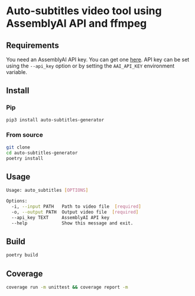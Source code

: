 # Auto-subtitles video tool using AssemblyAI API and ffmpeg

## Requirements

You need an AssemblyAI API key. You can get one [here](https://app.assemblyai.com/login).
API key can be set using the `--api_key` option or by setting the `AAI_API_KEY` environment variable.

## Install

### Pip

```bash
pip3 install auto-subtitles-generator
```

### From source

```bash
git clone 
cd auto-subtitles-generator
poetry install
```

## Usage

```bash
Usage: auto_subtitles [OPTIONS]

Options:
  -i, --input PATH   Path to video file  [required]
  -o, --output PATH  Output video file  [required]
  --api_key TEXT     AssemblyAI API key
  --help             Show this message and exit.
```

## Build

```bash
poetry build
```

## Coverage

```bash
coverage run -m unittest && coverage report -m
```
